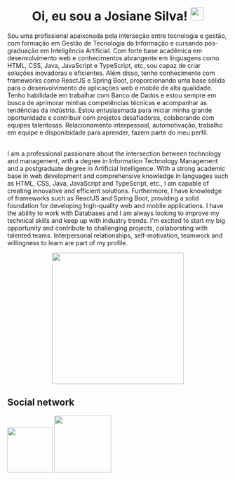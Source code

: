 ### <h1 align="center"> Oi, eu sou a Josiane Silva! <img src= "https://github.com/Josi8752/josi8752/assets/98353328/413bd1f5-c504-4393-bd5a-6fb26dda5d25" width= "30"></h1>

Sou uma profissional apaixonada pela interseção entre tecnologia e gestão, com formação em Gestão de Tecnologia da Informação e cursando pós-graduação em Inteligência Artificial. Com forte base acadêmica em desenvolvimento web e conhecimentos abrangente em linguagens como HTML, CSS, Java, JavaScript e TypeScript, etc, sou capaz de criar soluções inovadoras e eficientes. Além disso, tenho conhecimento com frameworks como ReactJS e Spring Boot, proporcionando uma base sólida para o desenvolvimento de aplicações web e mobile de alta qualidade. 
Tenho habilidade em trabalhar com Banco de Dados e estou sempre em busca de aprimorar minhas competências técnicas e acompanhar as tendências da indústria. Estou entusiasmada para iniciar minha grande oportunidade e contribuir com projetos desafiadores, colaborando com equipes talentosas. Relacionamento interpessoal, automotivação, trabalho em equipe e disponibidade para aprender, fazem parte do meu perfil. 

<br>
I am a professional passionate about the intersection between technology and management, with a degree in Information Technology Management and a postgraduate degree in Artificial Intelligence. With a strong academic base in web development and comprehensive knowledge in languages ​​such as HTML, CSS, Java, JavaScript and TypeScript, etc., I am capable of creating innovative and efficient solutions. Furthermore, I have knowledge of frameworks such as ReactJS and Spring Boot, providing a solid foundation for developing high-quality web and mobile applications. I have the ability to work with Databases and I am always looking to improve my technical skills and keep up with industry trends. I'm excited to start my big opportunity and contribute to challenging projects, collaborating with talented teams. Interpersonal relationships, self-motivation, teamwork and willingness to learn are part of my profile.
<br>
 <p align="center"><img width="300" src="https://github-readme-stats.vercel.app/api/top-langs/?username=josi8752&layout=compact&theme=radical"></p>
   
## Social network
<a href="https://mail.google.com/mail/u/0/#inbox?compose=new"> <img src="https://img.shields.io/badge/Gmail-D14836?style=for-the-badge&logo=gmail&logoColor=white" width="103"></a>
<a href="https://www.linkedin.com/in/josianepracarreiras-s/"> <img src="https://img.shields.io/badge/linkedin-%230077B5.svg?style=for-the-badge&logo=linkedin&logoColor=white" width="130"> </a>
